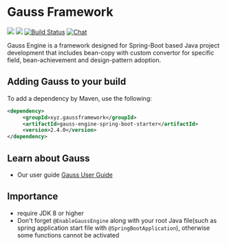 # Gauss Framework 
[![][maven img]][maven]
[![][license img]][license]
[![Build Status](https://github.com/fenix-Lee/gauss-framework/actions/workflows/maven.yml/badge.svg)](https://github.com/fenix-Lee/gauss-framework/actions)
[![Chat](https://img.shields.io/badge/Slack-4A154B?style=for-the-badge&logo=slack&logoColor=white)](https://gaussframework.slack.com)

Gauss Engine is a framework designed for Spring-Boot based Java project development that includes bean-copy with custom convertor for specific field, bean-achievement and design-pattern adoption.

## Adding Gauss to your build
To add a dependency by Maven, use the following:
```xml
<dependency>
     <groupId>xyz.gaussframework</groupId>
     <artifactId>gauss-engine-spring-boot-starter</artifactId>
     <version>2.4.0</version>
</dependency>
```
## Learn about Gauss
- Our user guide [Gauss User Guide](https://github.com/fenix-Lee/gauss-framework/wiki)

## Importance
- require JDK 8 or higher
- Don't forget `@EnableGaussEngine` along with your root Java file(such as spring application start file with `@SpringBootApplication`), otherwise some functions cannot be activated


[maven]:https://maven-badges.herokuapp.com/maven-central/xyz.gaussframework/gauss-engine-spring-boot-starter
[maven img]:https://maven-badges.herokuapp.com/maven-central/xyz.gaussframework/gauss-engine-spring-boot-starter/badge.svg

[license]:LICENSE-2.0.txt
[license img]:https://img.shields.io/badge/License-Apache%202-blue.svg
